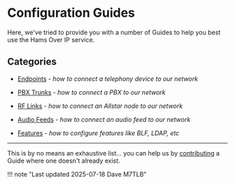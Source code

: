 # Configuration Guides

Here, we've tried to provide you with a number of Guides to help you best use the Hams Over IP service.

## Categories

* [Endpoints](../guides/endpoints/index.md) - _how to connect a telephony device to our network_
* [PBX Trunks](../guides/pbx/index.md) - _how to connect a PBX to our network_
* [RF Links](../guides/rf-links/index.md) - _how to connect an Allstar node to our network_
* [Audio Feeds](../guides/audio-feeds/index.md) - _how to connect an audio feed to our network_

* [Features](../guides/features/index.md) - _how to configure features like BLF, LDAP, etc_

---

This is by no means an exhaustive list... you can help us by [contributing](../wiki/contributing.md) a Guide where one doesn't already exist.

!!! note "Last updated 2025-07-18 Dave M7TLB"
